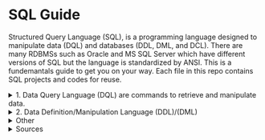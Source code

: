 # **SQL Guide**
Structured Query Language (SQL), is a programming language designed to manipulate data (DQL) and databases (DDL, DML, and DCL). There are many RDBMSs such as Oracle and MS SQL Server which have different versions of SQL but the language is standardized by ANSI. This is a fundemantals guide to get you on your way. Each file in this repo contains SQL projects and codes for reuse.

<details>
  <summary>1. Data Query Language (DQL) are commands to retrieve and manipulate data.</summary>

Commands to retrieve and manipulate data from db. Shows functions and create custom measures and Calc Columns. https://learnsql.com/blog/standard-sql-functions-cheat-sheet/standard-sql-functions-cheat-sheet-a4.pdf
https://www.youtube.com/watch?v=9Pzj7Aj25lw&list=PLD20298E653A970F8

- `SELECT` *ColumnName1* Retrieves all data or specific columns from a db.
- FUNCTIONS (AGGREGATE) Perform a calculation on sets of values and returns a single result. Every RDBMS uses different versions, simply search their aggregate function documentation.
> Examples include `SUM()` `AVG()` `MIN()` `MAX()` `COUNT()` `GROUP_CONCAT()()` `STDEV() / STDEV_SAMP() / STDEV_POP()` `VAR()` `COUNT()` `COUNT()`
>
> `GETDATE()` Autofill rows for a Date Column.
> 
> `DISTINCT` Removes duplicate records from a column.
- `FROM` *TableName* Specify the source table.
> `GROUP BY` *Groups* rows with the same values into summary rows. Often used with aggregate functions.
- JOINS Combines data from multiple tables
> `SELECT` * `FROM` *TableName1* `AS` *TableNameAbbr1*
>
> `INNER JOIN` *TableName2* `AS` *TableNameAbbr2* `ON` *TableNameAbbr1.IDColumnName* `=` *TableNameAbbr2.IDColumnName*
> 
> `LEFT JOIN`
> 
> `RIGHT JOIN` 
- `ORDER BY` Sorts the results based on specified criteria
- `WHERE` Filters rows based on specified conditions. Often uses operators 
> (*Operators are `=`, `>=` Greater than or equal to, `<` Less than, `<>` Not Equal, `AND` multiple conditions `BETWEEN` a range, `LIKE` Search for Patterns, `IN` Specify desired values*)
> (*Conditions for strings/text use wildcards `%` represents zero or multiple characters `_` represents a single character*)
- Limit commands *limit* the number of rows returned. Ex: `TOP` `LIMIT`
</details>

<details>
  <summary>2. Data Definition/Manipulation Language (DDL)/(DML)</summary>
Manipulate the database tables. Commands to add, modify, and delete data in tables. Create a data table from scratch and manage the engine

- Create a new table: `CREATE TABLE();` *ColumnName1 DataType(CharAmnt)*
> *It is good practice to have the first column be ID*: `PRIMARY KEY` `IDENTITY(1,1),`
- Created indexes on columns to retrieve data quickly from db `CREATE UNIQUE INDEX` *index_name* `ON` *table_name (column1, column2, ...)*; `DROP INDEX` *index_name ON table_name*;
- Change row values in a column: `UPDATE` *TableName* `SET` *ColumnName1 = Condition*;
- Add columns to a table: `ALTER TABLE` *TableName* `ADD` *NewColumnName DataType(CharAmnt)*
- > *With multiple tables, it is good practice to have foreign Keys on ID columns*: `ALTER TABLE` *TableName* `ADD` `FOREIGN KEY()` *NewColumnName* `REFERENCES` *TableName(IDColumn)*
- Add rows to a table `INSERT INTO` *TableName (ColumnName1,ColumnName1, etc)* `VALUES();`
- Delete row values from a table, but doesn't delete the table structure: `DELETE` *TableName*; 
- Deletes a table from the db: `DROP TABLE` *TableName*; 
- CREATE INDEX: Create an index on a table.
- DROP INDEX: Delete an index from the database. 
- TRUNCATE TABLE: Removes all records from a table in a database, but keeps the table and structure in place.
</details>

<details>
  <summary>Other</summary>
## 3. Database Control Language (DCL)
- GRANT: Give privileges to database users.
- REVOKE: Take back privileges from database users.

## 4. Transaction Control Language (TCL):
- COMMIT: Save changes made during the current transaction.
- ROLLBACK: Undo changes made during the current transaction.
- SAVEPOINT: Set a point within a transaction to which you can later roll back.

## 5. Schema Manipulation Language (SML):
- CREATE SCHEMA: Create a new schema.
- ALTER SCHEMA: Modify an existing schema.
- DROP SCHEMA: Delete a schema from the database.

## 7. Other Commands:
- USE: Select a particular database.
- SHOW: Display information about the database.
- DESCRIBE: Show the structure of a table.
- SET: Set or change settings of the SQL environment.

</details>

<details>
  <summary>Sources</summary>

### 📺 Youtube University - Check out their channels!

<!-- BEGIN YOUTUBE-CARDS -->
[![Win this RTX 4090 signed by Jensen Huang](https://ytcards.demolab.com/?id=VybxPh8Trls&title=Win+this+RTX+4090+signed+by+Jensen+Huang&lang=en&timestamp=1710538911&background_color=%230d1117&title_color=%23ffffff&stats_color=%23dedede&max_title_lines=1&width=250&border_radius=5&duration=50 "Win this RTX 4090 signed by Jensen Huang")](https://www.youtube.com/watch?v=VybxPh8Trls)
[![How Data Structures & Algorithms are Actually Used](https://ytcards.demolab.com/?id=ALPWOiUKIjY&title=How+Data+Structures+%26+Algorithms+are+Actually+Used&lang=en&timestamp=1710513900&background_color=%230d1117&title_color=%23ffffff&stats_color=%23dedede&max_title_lines=1&width=250&border_radius=5&duration=699 "How Data Structures & Algorithms are Actually Used")](https://www.youtube.com/watch?v=ALPWOiUKIjY)
[![The Biggest Issues I've Faced Web Scraping (and how to fix them)](https://ytcards.demolab.com/?id=vxk6YPRVg_o&title=The+Biggest+Issues+I%27ve+Faced+Web+Scraping+%28and+how+to+fix+them%29&lang=en&timestamp=1709917248&background_color=%230d1117&title_color=%23ffffff&stats_color=%23dedede&max_title_lines=1&width=250&border_radius=5&duration=903 "The Biggest Issues I've Faced Web Scraping (and how to fix them)")](https://www.youtube.com/watch?v=vxk6YPRVg_o)
[![The Data Structure You Use Matters a Lot](https://ytcards.demolab.com/?id=VpnZnFUHhIU&title=The+Data+Structure+You+Use+Matters+a+Lot&lang=en&timestamp=1707836432&background_color=%230d1117&title_color=%23ffffff&stats_color=%23dedede&max_title_lines=1&width=250&border_radius=5&duration=395 "The Data Structure You Use Matters a Lot")](https://www.youtube.com/watch?v=VpnZnFUHhIU)
[![Top Paying Companies for Software Engineers](https://ytcards.demolab.com/?id=cIvduLKs5uY&title=Top+Paying+Companies+for+Software+Engineers&lang=en&timestamp=1707058821&background_color=%230d1117&title_color=%23ffffff&stats_color=%23dedede&max_title_lines=1&width=250&border_radius=5&duration=32 "Top Paying Companies for Software Engineers")](https://www.youtube.com/watch?v=cIvduLKs5uY)
[![Merge Sort Visualized](https://ytcards.demolab.com/?id=MlyIGMOkL5s&title=Merge+Sort+Visualized&lang=en&timestamp=1706360421&background_color=%230d1117&title_color=%23ffffff&stats_color=%23dedede&max_title_lines=1&width=250&border_radius=5&duration=55 "Merge Sort Visualized")](https://www.youtube.com/watch?v=MlyIGMOkL5s)
<!-- END YOUTUBE-CARDS -->

[<img src="https://custom-icon-badges.demolab.com/badge/-Subscribe%20For%20More-red?style=for-the-badge&logo=video&logoColor=white"/>](https://www.youtube.com/c/fknight?sub_confirmation=1)

#

</details>
